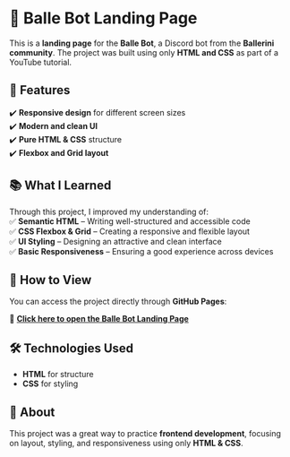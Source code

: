 # 🤖 Balle Bot Landing Page  

This is a **landing page** for the **Balle Bot**, a Discord bot from the **Ballerini community**. The project was built using only **HTML and CSS** as part of a YouTube tutorial.  

## 🚀 Features  
✔️ **Responsive design** for different screen sizes  
✔️ **Modern and clean UI**  
✔️ **Pure HTML & CSS** structure  
✔️ **Flexbox and Grid layout**  

## 📚 What I Learned  
Through this project, I improved my understanding of:  
✅ **Semantic HTML** – Writing well-structured and accessible code  
✅ **CSS Flexbox & Grid** – Creating a responsive and flexible layout  
✅ **UI Styling** – Designing an attractive and clean interface  
✅ **Basic Responsiveness** – Ensuring a good experience across devices  

## 📄 How to View  
You can access the project directly through **GitHub Pages**:  

🔗 **[Click here to open the Balle Bot Landing Page](https://harllonmartins.github.io/landing-page-balle-bot/)**  

## 🛠️ Technologies Used  
- **HTML** for structure  
- **CSS** for styling  

## 📌 About  
This project was a great way to practice **frontend development**, focusing on layout, styling, and responsiveness using only **HTML & CSS**.
